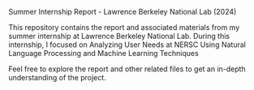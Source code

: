 Summer Internship Report - Lawrence Berkeley National Lab (2024)

This repository contains the report and associated materials from my summer internship at Lawrence Berkeley National Lab. During this internship, I focused on Analyzing User Needs at NERSC Using Natural Language Processing and Machine Learning Techniques

Feel free to explore the report and other related files to get an in-depth understanding of the project.
